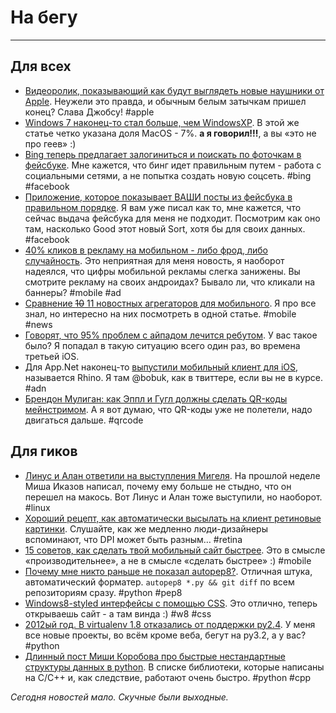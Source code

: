 # На бегу

-----

## Для всех
* [Видеоролик, показывающий как будут выглядеть новые наушники от Apple](http://www.macrumors.com/2012/09/01/video-shows-completely-redesigned-headphones-for-iphone-5/). Неужели это правда, и обычным белым затычкам пришел конец? Слава Джобсу! #apple
* [Windows 7 наконец-то стал больше, чем WindowsXP](http://thenextweb.com/microsoft/2012/09/01/windows-7-finally-overtakes-windows-xp-mac-os-x-overtakes-windows-vista/). В этой же статье четко указана доля MacOS - 7%. **а я говорил!!!**, а вы «это не про геев» :)
* [Bing теперь предлагает залогиниться и поискать по фоточкам в фейсбуке](http://www.digitaltrends.com/social-media/bing-now-lets-you-search-through-facebook-photos/). Мне кажется, что бинг идет правильным путем - работа с социальными сетями, а не попытка создать новую соцсеть. #bing #facebook
* [Приложение, которое показывает ВАШИ посты из фейсбука в правильном порядке](http://mashable.com/2012/09/02/good-sort-facebook-app/). Я вам уже писал как то, мне кажется, что сейчас выдача фейсбука для меня не подходит. Посмотрим как оно там, насколько Good этот новый Sort, хотя бы для своих данных. #facebook
* [40% кликов в рекламу на мобильном - либо фрод, либо случайность](http://gigaom.com/2012/08/31/report-40-percent-of-mobile-clicks-are-fraud-or-accidents/). Это неприятная для меня новость, я наоборот надеялся, что цифры мобильной рекламы слегка занижены. Вы смотрите рекламу на своих андроидах? Бывало ли, что кликали на баннеры? #mobile #ad
* [Сравнение <s>10</s> 11 новостных агрегаторов для мобильного](http://www.simplyzesty.com/mobile/the-11-best-news-aggregator-apps-for-those-on-the-go/). Я про все знал, но интересно на них посмотреть в одной статье. #mobile #news
* [Говорят, что 95% проблем с айпадом лечится ребутом](http://reviews.cnet.com/8301-19512_7-57331922-233/how-to-fix-95-percent-of-ios-app-crashes/). У вас такое было? Я попадал в такую ситуацию всего один раз, во времена третьей iOS.
* Для App.Net наконец-то [выпустили мобильный клиент для iOS](http://thenextweb.com/apps/2012/09/01/the-first-dedicated-app-net-client-ios-hits-app-store/), называется Rhino. Я там @bobuk, как в твиттере, если вы не в курсе. #adn
* [Брендон Мулиган: как Эппл и Гугл должны сделать QR-коды мейнстримом](http://techcrunch.com/2012/09/01/how-apple-and-google-could-make-qr-codes-mainstream/). А я вот думаю, что QR-коды уже не полетели, надо двигаться дальше. #qrcode

## Для гиков
* [Линус и Алан ответили на выступления Мигеля](http://www.itwire.com/business-it-news/open-source/56418-torvalds-pours-scorn-on-de-icazas-desktop-claims). На прошлой неделе Миша Иказов написал, почему ему больше не стыдно, что он перешел на макось. Вот Линус и Алан тоже выступили, но наоборот. #linux
* [Хороший рецепт, как автоматически высылать на клиент ретиновые картинки](http://shauninman.com/tmp/retina/). Слушайте, как же медленно люди-дизайнеры вспоминают, что DPI может быть разным… #retina
* [15 советов, как сделать твой мобильный сайт быстрее](http://www.speedawarenessmonth.com/15-things-for-making-your-site-faster-for-mobile-users/). Это в смысле «производительнее», а не в смысле «сделать быстрее» :) #mobile
* [Почему мне никто раньше не показал autopep8?](http://pypi.python.org/pypi/autopep8). Отличная штука, автоматический форматер. `autopep8 *.py && git diff` по всем репозиториям сразу. #python #pep8
* [Windows8-styled интерфейсы с помощью CSS](http://www.noupe.com/css/metro-ui-css-own-tiled-website-71225.html). Это отлично, теперь открываешь сайт - а там винда :) #w8 #css
* [2012ый год. В virtualenv 1.8 отказались от поддержки py2.4](http://pypi.python.org/pypi/virtualenv/1.8). У меня все новые проекты, во всём кроме веба, бегут на py3.2, а у вас? #python
* [Длинный пост Миши Коробова про быстрые нестандартные структуры данных в python](http://kmike.ru/python-data-structures/). В списке библиотеки, которые написаны на C/C++ и, как следствие, работают очень быстро. #python #cpp

*Сегодня новостей мало. Скучные были выходные.*